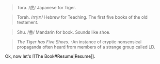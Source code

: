 > Tora. /虎/
> Japanese for Tiger.

> Torah. /תּוֹרָה/
> Hebrew for Teaching. The first five books of the old testament.

> Shu. /書/
> Mandarin for book. Sounds like shoe.

> _The Tiger has Five Shoes._
> -An instance of cryptic nonsensical propaganda often heard from members of a strange group called LD.

Ok, now let's [[The Book#Resume|Resume]].